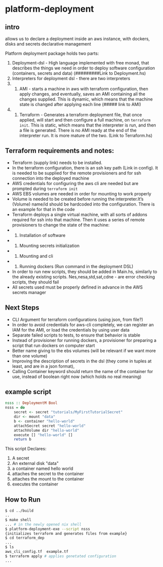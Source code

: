 # platform-deployment

## intro

allows us to declare a deployment inside an aws instance, with dockers, disks and secrets declarative management

Platform deployment package holds two parts:
1. Deployment-dsl - High language implemented with free monad, that describes the things we need in order to deploy software configuration (containers, secrets and data) (#########Link to Deployment.hs)
1. Interpreters for deployment dsl - there are two interpreters
1. 1. AMI - starts a machine in aws with terraform configuration, then apply changes, and eventually, saves an AMI containing all the changes supplied. This is dynamic, which means that the machine state is changed after applying each line (##### link to AMI)
1. 1. Terraform - Generates a terraform deployment file, that once applied, will start and then configure a full machine, on `terraform init`. This is static, which means that the interpreter is run, and then a file is generated. There is no AMI ready at the end of the interpreter run. It is more mature of the two. (Link to Terraform.hs)

## Terraform requirements and notes:

* Terraform (supply link) needs to be installed.
* In the terraform configuration, there is an ssh key path (Link in config). It is needed to be supplied for the remote provisioners and for ssh connection into the deployed machine
* AWS credentials for configuring the aws cli are needed but are prompted during `terraform init`
* AWS EBS volumes are needed in order for mounting to work properly
* Volume is needed to be created before running the interpreter.It’s (Volume) name/id should be hardcoded into the configuration. There is an example for that in the code
* Terraform deploys a single virtual machine, with all sorts of addons required for ssh into that machine. Then it uses a series of remote provisioners to change the state of the machine:
* 1. Installation of software
* 1. Mounting secrets initialization
* 1. Mounting and cli
* 1. Running dockers (Run command in the deployment DSL)
* In order to run new scripts, they should be added in Main.hs, similarly to the already existing scripts.
Nes,nesa,std,sat,cdne - are error checking scripts, they should fail
* All secrets used must be properly defined in advance in the AWS secrets manager


## Next Steps

* CLI Argument for terraform configurations (using json, from file?)
* In order to avoid credentials for aws-cli completely, we can register an IAM for the AMI, or load the credentials by using user data
* Separate failed scripts to tests, to ensure that behavior is stable
* Instead of provisioner for running dockers, a provisioner for preparing a script that run dockers on computer start
* Better name giving to the ebs volumes (will be relevant if we want more than one volume)
* Improving the description of secrets in the dsl (they come in tuples at least, and are in a json format),
* Calling Container keyword should return the name of the container for use, instead of boolean right now (which holds no real meaning)

## example script

``` haskell
nsss :: DeploymentM Bool
nsss = do
    secret <- secret "tutorials/MyFirstTutorialSecret"
    dir <- mount "data"
    b <- container "hello-world"
    attachSecret secret "hello-world"
    attachVolume dir "hello-world"
    execute [] "hello-world" []
    return b
```

This script Declares:

1. A secret
2. An external disk "data"
3. a container named hello world
4. attaches the secret to the container
5. attaches the mount to the container
6. executes the container

## How to Run

``` bash
$ cd ../build
..
$ make shell
... # in the newly opened nix shell
$ platform-deployment-exe --script nsss
{initializes terraform and generates files from example}
$ cd terraform_dep
...
$ ls
aws_cli_config.tf  example.tf
$ terraform apply # applies genetated configuration
...
```
